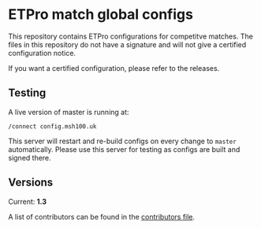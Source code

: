 ETPro match global configs
==========================

This repository contains ETPro configurations for competitve matches. 
The files in this repository do not have a signature and will not give a certified configuration notice.

If you want a certified configuration, please refer to the releases.


Testing
-------

A live version of master is running at:

```
/connect config.msh100.uk
```

This server will restart and re-build configs on every change to `master` automatically. 
Please use this server for testing as configs are built and signed there.


Versions
--------

Current: **1.3**

A list of contributors can be found in the [contributors file](CONTRIBUTORS).
